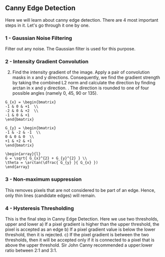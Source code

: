 ## Canny Edge Detection 

Here we will learn about canny edge detection. There are 4 most important steps in it. Let's go through it one by one.

### 1 - Gaussian Noise Filtering

 Filter out any noise. The Gaussian filter is used for this purpose. 

### 2 - Intensity Gradient Convolution

2. Find the intensity gradient of the image. Apply a pair of convolution masks in x and y directions. Consequently, we find the gradient strength by taking the combined L2 norm and calculate the direction by finding arctan in x and y direction. .
The direction is rounded to one of four possible angles (namely 0, 45, 90 or 135).

```
G_{x} = \begin{bmatrix}
-1 & 0 & +1  \\
-2 & 0 & +2  \\
-1 & 0 & +1
\end{bmatrix}

G_{y} = \begin{bmatrix}
-1 & -2 & -1  \\
0 & 0 & 0  \\
+1 & +2 & +1
\end{bmatrix}
```


```
\begin{array}{l}
G = \sqrt{ G_{x}^{2} + G_{y}^{2} } \\
\theta = \arctan(\dfrac{ G_{y} }{ G_{x} })
\end{array}
```

### 3 - Non-maximum suppression
This removes pixels that are not considered to be part of an edge. Hence, only thin lines (candidate edges) will remain.
### 4 - Hysteresis Thresholding
This is the final step in Canny Edge Detection. Here we use two thresholds, upper and lower
   a) If a pixel gradient is higher than the upper threshold, the pixel is accepted as an edge
   b) If a pixel gradient value is below the lower threshold, then it is rejected.
   c) If the pixel gradient is between the two thresholds, then it will be accepted only if it is connected to a pixel that is above the upper threshold. Sir John Canny recommended a upper:lower ratio between 2:1 and 3:1.
<!---
### Markdown

Markdown is a lightweight and easy-to-use syntax for styling your writing. It includes conventions for

```markdown
Syntax highlighted code block

# Header 1
## Header 2
### Header 3

- Bulleted
- List

1. Numbered
2. List

**Bold** and _Italic_ and `Code` text

[Link](url) and ![Image](src)
```

For more details see [GitHub Flavored Markdown](https://guides.github.com/features/mastering-markdown/).

### Jekyll Themes

Your Pages site will use the layout and styles from the Jekyll theme you have selected in your [repository settings](https://github.com/ankita-kalra/computer-vision-spells/settings). The name of this theme is saved in the Jekyll `_config.yml` configuration file.

### Support or Contact

Having trouble with Pages? Check out our [documentation](https://help.github.com/categories/github-pages-basics/) or [contact support](https://github.com/contact) and we’ll help you sort it out.
--->
